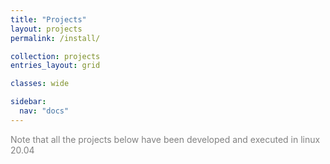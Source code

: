 ```yaml
---
title: "Projects"
layout: projects
permalink: /install/

collection: projects
entries_layout: grid

classes: wide

sidebar:
  nav: "docs"
---
```



<span style="color:grey">Note that all the projects below have been developed and executed in linux 20.04</span>


